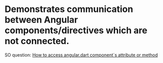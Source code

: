 # Demonstrates communication between Angular components/directives which are not connected.

SO question: [How to access angular.dart component´s attribute or method](http://stackoverflow.com/questions/21151560/how-to-access-angular-dart-components-attribute-or-method/21155072)
